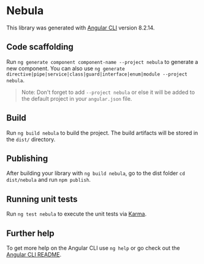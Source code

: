 # Nebula

This library was generated with [Angular CLI](https://github.com/angular/angular-cli) version 8.2.14.

## Code scaffolding

Run `ng generate component component-name --project nebula` to generate a new component. You can also use `ng generate directive|pipe|service|class|guard|interface|enum|module --project nebula`.
> Note: Don't forget to add `--project nebula` or else it will be added to the default project in your `angular.json` file. 

## Build

Run `ng build nebula` to build the project. The build artifacts will be stored in the `dist/` directory.

## Publishing

After building your library with `ng build nebula`, go to the dist folder `cd dist/nebula` and run `npm publish`.

## Running unit tests

Run `ng test nebula` to execute the unit tests via [Karma](https://karma-runner.github.io).

## Further help

To get more help on the Angular CLI use `ng help` or go check out the [Angular CLI README](https://github.com/angular/angular-cli/blob/master/README.md).
